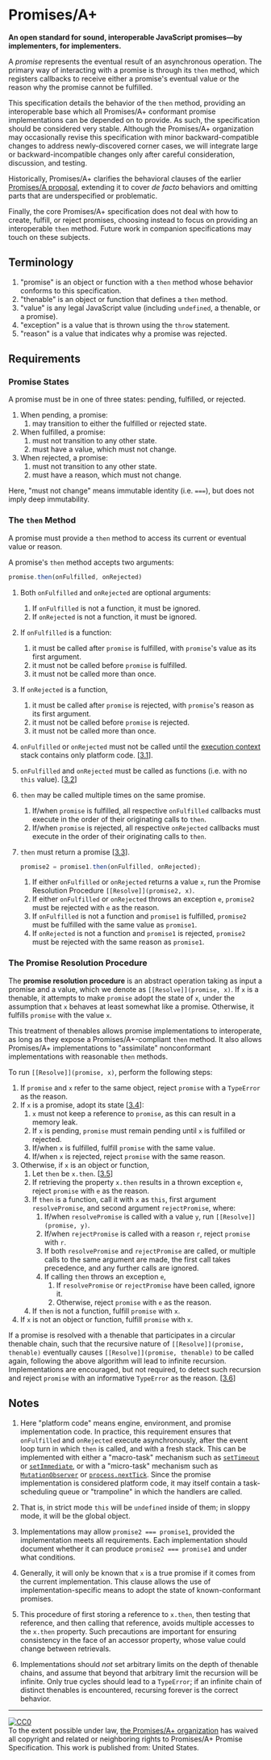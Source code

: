 # Promises/A+

**An open standard for sound, interoperable JavaScript promises&mdash;by implementers, for implementers.**

A *promise* represents the eventual result of an asynchronous operation. The primary way of interacting with a promise is through its `then` method, which registers callbacks to receive either a promise's eventual value or the reason why the promise cannot be fulfilled.

This specification details the behavior of the `then` method, providing an interoperable base which all Promises/A+ conformant promise implementations can be depended on to provide. As such, the specification should be considered very stable. Although the Promises/A+ organization may occasionally revise this specification with minor backward-compatible changes to address newly-discovered corner cases, we will integrate large or backward-incompatible changes only after careful consideration, discussion, and testing.

Historically, Promises/A+ clarifies the behavioral clauses of the earlier [Promises/A proposal](http://wiki.commonjs.org/wiki/Promises/A), extending it to cover *de facto* behaviors and omitting parts that are underspecified or problematic.

Finally, the core Promises/A+ specification does not deal with how to create, fulfill, or reject promises, choosing instead to focus on providing an interoperable `then` method. Future work in companion specifications may touch on these subjects.

## Terminology

1. "promise" is an object or function with a `then` method whose behavior conforms to this specification.
1. "thenable" is an object or function that defines a `then` method.
1. "value" is any legal JavaScript value (including `undefined`, a thenable, or a promise).
1. "exception" is a value that is thrown using the `throw` statement.
1. "reason" is a value that indicates why a promise was rejected.

## Requirements

### Promise States

A promise must be in one of three states: pending, fulfilled, or rejected.

1. When pending, a promise:
    1. may transition to either the fulfilled or rejected state.
1. When fulfilled, a promise:
    1. must not transition to any other state.
    1. must have a value, which must not change.
1. When rejected, a promise:
    1. must not transition to any other state.
    1. must have a reason, which must not change.

Here, "must not change" means immutable identity (i.e. `===`), but does not imply deep immutability.

### The `then` Method

A promise must provide a `then` method to access its current or eventual value or reason.

A promise's `then` method accepts two arguments:

```js
promise.then(onFulfilled, onRejected)
```

1. Both `onFulfilled` and `onRejected` are optional arguments:
    1. If `onFulfilled` is not a function, it must be ignored.
    1. If `onRejected` is not a function, it must be ignored.
1. If `onFulfilled` is a function:
    1. it must be called after `promise` is fulfilled, with `promise`'s value as its first argument.
    1. it must not be called before `promise` is fulfilled.
    1. it must not be called more than once.
1. If `onRejected` is a function,
    1. it must be called after `promise` is rejected, with `promise`'s reason as its first argument.
    1. it must not be called before `promise` is rejected.
    1. it must not be called more than once.
1. `onFulfilled` or `onRejected` must not be called until the [execution context](https://es5.github.io/#x10.3) stack contains only platform code. [[3.1](#notes)].
1. `onFulfilled` and `onRejected` must be called as functions (i.e. with no `this` value). [[3.2](#notes)]
1. `then` may be called multiple times on the same promise.
    1. If/when `promise` is fulfilled, all respective `onFulfilled` callbacks must execute in the order of their originating calls to `then`.
    1. If/when `promise` is rejected, all respective `onRejected` callbacks must execute in the order of their originating calls to `then`.
1. `then` must return a promise [[3.3](#notes)].

    ```js
    promise2 = promise1.then(onFulfilled, onRejected);
    ```

    1. If either `onFulfilled` or `onRejected` returns a value `x`, run the Promise Resolution Procedure `[[Resolve]](promise2, x)`.
    1. If either `onFulfilled` or `onRejected` throws an exception `e`, `promise2` must be rejected with `e` as the reason.
    1. If `onFulfilled` is not a function and `promise1` is fulfilled, `promise2` must be fulfilled with the same value as `promise1`.
    1. If `onRejected` is not a function and `promise1` is rejected, `promise2` must be rejected with the same reason as `promise1`.

### The Promise Resolution Procedure

The **promise resolution procedure** is an abstract operation taking as input a promise and a value, which we denote as `[[Resolve]](promise, x)`. If `x` is a thenable, it attempts to make `promise` adopt the state of `x`, under the assumption that `x` behaves at least somewhat like a promise. Otherwise, it fulfills `promise` with the value `x`.

This treatment of thenables allows promise implementations to interoperate, as long as they expose a Promises/A+-compliant `then` method. It also allows Promises/A+ implementations to "assimilate" nonconformant implementations with reasonable `then` methods.

To run `[[Resolve]](promise, x)`, perform the following steps:

1. If `promise` and `x` refer to the same object, reject `promise` with a `TypeError` as the reason.
1. If `x` is a promise, adopt its state [[3.4](#notes)]:
   1. `x` must not keep a reference to `promise`, as this can result in a memory leak.
   1. If `x` is pending, `promise` must remain pending until `x` is fulfilled or rejected.
   1. If/when `x` is fulfilled, fulfill `promise` with the same value.
   1. If/when `x` is rejected, reject `promise` with the same reason.
1. Otherwise, if `x` is an object or function,
   1. Let `then` be `x.then`. [[3.5](#notes)]
   1. If retrieving the property `x.then` results in a thrown exception `e`, reject `promise` with `e` as the reason.
   1. If `then` is a function, call it with `x` as `this`, first argument `resolvePromise`, and second argument `rejectPromise`, where:
      1. If/when `resolvePromise` is called with a value `y`, run `[[Resolve]](promise, y)`.
      1. If/when `rejectPromise` is called with a reason `r`, reject `promise` with `r`.
      1. If both `resolvePromise` and `rejectPromise` are called, or multiple calls to the same argument are made, the first call takes precedence, and any further calls are ignored.
      1. If calling `then` throws an exception `e`,
         1. If `resolvePromise` or `rejectPromise` have been called, ignore it.
         1. Otherwise, reject `promise` with `e` as the reason.
   1. If `then` is not a function, fulfill `promise` with `x`.
1. If `x` is not an object or function, fulfill `promise` with `x`.

If a promise is resolved with a thenable that participates in a circular thenable chain, such that the recursive nature of `[[Resolve]](promise, thenable)` eventually causes `[[Resolve]](promise, thenable)` to be called again, following the above algorithm will lead to infinite recursion. Implementations are encouraged, but not required, to detect such recursion and reject `promise` with an informative `TypeError` as the reason. [[3.6](#notes)]

## Notes

1. Here "platform code" means engine, environment, and promise implementation code. In practice, this requirement ensures that `onFulfilled` and `onRejected` execute asynchronously, after the event loop turn in which `then` is called, and with a fresh stack. This can be implemented with either a "macro-task" mechanism such as [`setTimeout`](https://html.spec.whatwg.org/multipage/webappapis.html#timers) or [`setImmediate`](https://dvcs.w3.org/hg/webperf/raw-file/tip/specs/setImmediate/Overview.html#processingmodel), or with a "micro-task" mechanism such as [`MutationObserver`](https://dom.spec.whatwg.org/#interface-mutationobserver) or [`process.nextTick`](http://nodejs.org/api/process.html#process_process_nexttick_callback). Since the promise implementation is considered platform code, it may itself contain a task-scheduling queue or "trampoline" in which the handlers are called.

1. That is, in strict mode `this` will be `undefined` inside of them; in sloppy mode, it will be the global object.

1. Implementations may allow `promise2 === promise1`, provided the implementation meets all requirements. Each implementation should document whether it can produce `promise2 === promise1` and under what conditions.

1. Generally, it will only be known that `x` is a true promise if it comes from the current implementation. This clause allows the use of implementation-specific means to adopt the state of known-conformant promises.

1. This procedure of first storing a reference to `x.then`, then testing that reference, and then calling that reference, avoids multiple accesses to the `x.then` property. Such precautions are important for ensuring consistency in the face of an accessor property, whose value could change between retrievals.

1. Implementations should *not* set arbitrary limits on the depth of thenable chains, and assume that beyond that arbitrary limit the recursion will be infinite. Only true cycles should lead to a `TypeError`; if an infinite chain of distinct thenables is encountered, recursing forever is the correct behavior.

---

<p xmlns:dct="http://purl.org/dc/terms/" xmlns:vcard="http://www.w3.org/2001/vcard-rdf/3.0#">
  <a rel="license"
     href="https://creativecommons.org/publicdomain/zero/1.0/">
    <img src="https://i.creativecommons.org/p/zero/1.0/88x31.png" style="border-style: none;" alt="CC0" />
  </a>
  <br />
  To the extent possible under law,
  <a rel="dct:publisher"
     href="https://github.com/promises-aplus">
    <span property="dct:title">the Promises/A+ organization</span></a>
  has waived all copyright and related or neighboring rights to
  <span property="dct:title">Promises/A+ Promise Specification</span>.
This work is published from:
<span property="vcard:Country" datatype="dct:ISO3166"
      content="US" about="https://github.com/promises-aplus">
  United States</span>.
</p>
